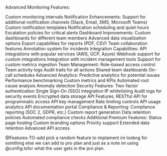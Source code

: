 Advanced Monitoring Features:

<!-- Custom alert thresholds and conditions -->
<!-- Incident response automation -->
<!-- Historical data analysis and trends -->
<!-- Uptime SLA tracking and reporting -->

Custom monitoring intervals
Notification Enhancements:
Support for additional notification channels (Slack, Email, SMS, Microsoft Teams)
Custom notification templates
Notification scheduling and quiet hours
Escalation policies for critical alerts
Dashboard Improvements:
Custom dashboards for different team members
Advanced data visualization options
Export capabilities for reports (PDF, CSV)
Team collaboration features
Annotation system for incidents
Integration Capabilities:
API integrations with popular services (AWS, GCP, Azure)
Webhook support for custom integrations
Integration with incident management tools
Support for custom metrics ingestion
Team Management:
Role-based access control
Team activity logs
Audit trails for all actions
Shared team dashboards
On-call schedules
Advanced Analytics:
Predictive analytics for potential issues
Performance benchmarking
Custom metrics and KPIs
Automated root cause analysis
Anomaly detection
Security Features:
Two-factor authentication
Single Sign-On (SSO) integration
IP whitelisting
Audit logs for security events
Encrypted data storage
API Features:
RESTful API for programmatic access
API key management
Rate limiting controls
API usage analytics
API documentation portal
Compliance & Reporting:
Compliance reporting (SOC 2, GDPR, etc.)
Custom report generation
Data retention policies
Automated compliance checks
Additional Premium Features:
Status page hosting
Custom branding options
Priority support
Extended data retention
Advanced API access

@Features-TO-add pick a random feature to implament im lookng for somthing else we can add to pro plan and just as a note im using @config.tsfor what the user gets in the pro plan.
